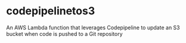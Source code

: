 # codepipelinetos3
An AWS Lambda function that leverages Codepipeline to update an S3 bucket when code is pushed to a Git repository 
